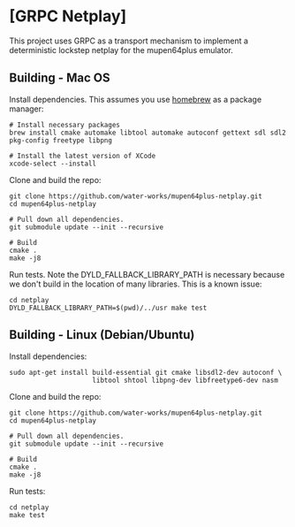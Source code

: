 [GRPC Netplay]
==============

This project uses GRPC as a transport mechanism to implement a deterministic 
lockstep netplay for the mupen64plus emulator.

Building - Mac OS
-----------------

Install dependencies. This assumes you use [homebrew](https://brew.sh/) as a
package manager:

    # Install necessary packages
    brew install cmake automake libtool automake autoconf gettext sdl sdl2 pkg-config freetype libpng

    # Install the latest version of XCode
    xcode-select --install

Clone and build the repo:

    git clone https://github.com/water-works/mupen64plus-netplay.git
    cd mupen64plus-netplay

    # Pull down all dependencies.
    git submodule update --init --recursive

    # Build
    cmake .
    make -j8

Run tests. Note the DYLD_FALLBACK_LIBRARY_PATH is necessary because we don't 
build in the location of many libraries. This is a known issue:

    cd netplay
    DYLD_FALLBACK_LIBRARY_PATH=$(pwd)/../usr make test

Building - Linux (Debian/Ubuntu)
--------------------------------

Install dependencies:

    sudo apt-get install build-essential git cmake libsdl2-dev autoconf \
                         libtool shtool libpng-dev libfreetype6-dev nasm

Clone and build the repo:

    git clone https://github.com/water-works/mupen64plus-netplay.git
    cd mupen64plus-netplay

    # Pull down all dependencies.
    git submodule update --init --recursive

    # Build
    cmake .
    make -j8

Run tests:

    cd netplay
    make test
